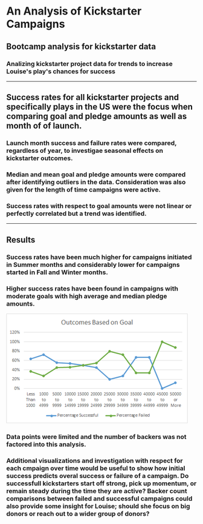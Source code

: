 # An Analysis of Kickstarter Campaigns
## Bootcamp analysis for kickstarter data
### Analizing kickstarter project data for trends to increase Louise's play's chances for success
---
## Success rates for all kickstarter projects and specifically plays in the US were the focus when comparing goal and pledge amounts as well as month of of launch.
### Launch month success and failure rates were compared, regardless of year, to investigae seasonal effects on kickstarter outcomes.
### Median and mean goal and pledge amounts were compared after identifying outliers in the data. Consideration was also given for the length of time campaigns were active.
### Success rates with respect to goal amounts were not linear or perfectly correlated but a trend was identified.
---
## Results
### Success rates have been much higher for campaigns initiated in Summer months and considerably lower for campaigns started in Fall and Winter months.
### Higher success rates have been found in campaigns with moderate goals with high average and median pledge amounts.
![image](https://github.com/Bryan-Corn/kickstarter-analysis/blob/main/Resources/Outcomes_vs_Goals.png)
### Data points were limited and the number of backers was not factored into this analysis.
### Additional visualizations and investigation with respect for each cmpaign over time would be useful to show how initial success predicts overal success or failure of a campaign. Do successfull kickstarters start off strong, pick up momentum, or remain steady during the time they are active? Backer count comparisons between failed and successful campaigns could also provide some insight for Louise; should she focus on big donors or reach out to a wider group of donors?
